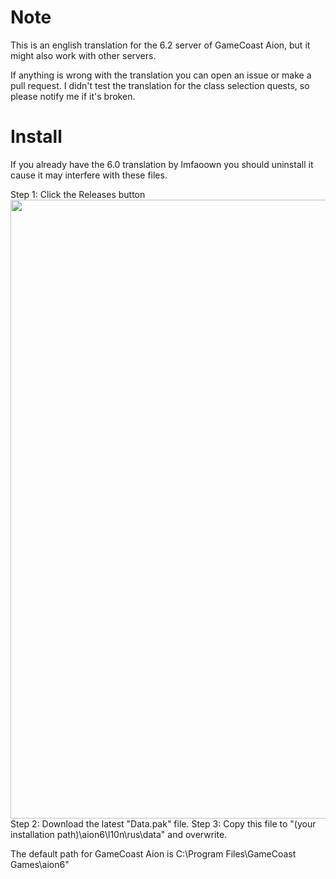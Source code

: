 # Note
This is an english translation for the 6.2 server of GameCoast Aion, but it might also work with other servers.

If anything is wrong with the translation you can open an issue or make a pull request. I didn't test the translation for the class selection quests, so please notify me if it's broken.

# Install
If you already have the 6.0 translation by lmfaoown you should uninstall it cause it may interfere with these files.

Step 1: Click the Releases button
<img src="https://i.imgur.com/L2e5FWz.png" width="990"/>
Step 2: Download the latest "Data.pak" file.
Step 3: Copy this file to "(your installation path)\aion6\l10n\rus\data" and overwrite.

The default path for GameCoast Aion is C:\Program Files\GameCoast Games\aion6"
